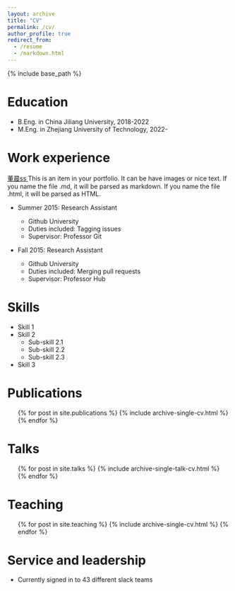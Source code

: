 ```yaml
---
layout: archive
title: "CV"
permalink: /cv/
author_profile: true
redirect_from:
  - /resume
  - /markdown.html
---
```


{% include base_path %}

Education
======
* B.Eng. in China Jiliang University, 2018-2022
* M.Eng. in Zhejiang University of Technology, 2022-
<!--* Ph.D in Version Control Theory, GitHub University, 2018 (expected)-->

Work experience
======
<a href ="https://dc-dcdc.github.io/publication/2023-11-09-paper-title-number-1">董晨ss </a>
This is an item in your portfolio. It can be have images or nice text. If you name the file .md, it will be parsed as markdown. If you name the file .html, it will be parsed as HTML. 

* Summer 2015: Research Assistant
  * Github University
  * Duties included: Tagging issues
  * Supervisor: Professor Git

* Fall 2015: Research Assistant
  * Github University
  * Duties included: Merging pull requests
  * Supervisor: Professor Hub
   
Skills
======
* Skill 1
* Skill 2
  * Sub-skill 2.1
  * Sub-skill 2.2
  * Sub-skill 2.3
* Skill 3

Publications
======
  <ul>{% for post in site.publications %}
    {% include archive-single-cv.html %}
  {% endfor %}</ul>
  
Talks
======
  <ul>{% for post in site.talks %}
    {% include archive-single-talk-cv.html %}
  {% endfor %}</ul>
  
Teaching
======
  <ul>{% for post in site.teaching %}
    {% include archive-single-cv.html %}
  {% endfor %}</ul>
  
Service and leadership
======
* Currently signed in to 43 different slack teams
